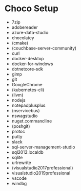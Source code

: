 # Choco Setup

* 7zip
* adobereader
* azure-data-studio
* chocolatey
* (cmake)
* (couchbase-server-community)
* curl
* docker-desktop
* docker-for-windows
* dotnetcore-sdk
* gimp
* git
* GoogleChrome
* (kubernetes-cli)
* (llvm)
* nodejs
* notepadplusplus
* (nservicebus)
* nswagstudio
* nuget.commandline
* (poshgit)
* protoc
* putty
* slack
* sql-server-management-studio
* sql2012.localdb
* sqlite
* urlrewrite
* (visualstudio2017professional)
* visualstudio2019professional
* vscode
* windbg
